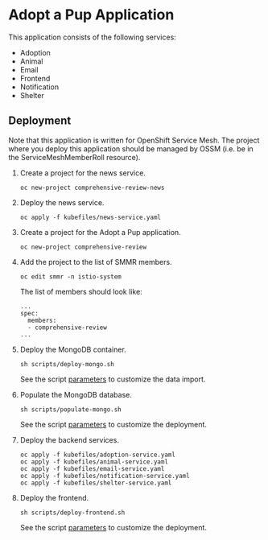 # Adopt a Pup Application

This application consists of the following services:

- Adoption
- Animal
- Email
- Frontend
- Notification
- Shelter

## Deployment

Note that this application is written for OpenShift Service Mesh.
The project where you deploy this application should be managed by OSSM
(i.e. be in the ServiceMeshMemberRoll resource).

1. Create a project for the news service.

    ```
    oc new-project comprehensive-review-news
    ```

2. Deploy the news service.
    ```
    oc apply -f kubefiles/news-service.yaml
    ```

3. Create a project for the Adopt a Pup application.
    ```
    oc new-project comprehensive-review
    ```

4. Add the project to the list of SMMR members.
    ```
   oc edit smmr -n istio-system
   ```

   The list of members should look like:
   ```
   ...
   spec:
     members:
     - comprehensive-review
   ...
   ```

5. Deploy the MongoDB container.
    ```
    sh scripts/deploy-mongo.sh
    ```

   See the script [parameters](scripts/deploy-mongo.sh) to customize the data import.

6. Populate the MongoDB database.
    ```
    sh scripts/populate-mongo.sh
    ```
   See the script [parameters](scripts/populate-mongo.sh) to customize the deployment.

7. Deploy the backend services.
    ```
    oc apply -f kubefiles/adoption-service.yaml
    oc apply -f kubefiles/animal-service.yaml
    oc apply -f kubefiles/email-service.yaml
    oc apply -f kubefiles/notification-service.yaml
    oc apply -f kubefiles/shelter-service.yaml
    ```

8. Deploy the frontend.
    ```
    sh scripts/deploy-frontend.sh
    ```
   See the script [parameters](scripts/deploy-frontend.sh) to customize the deployment.

